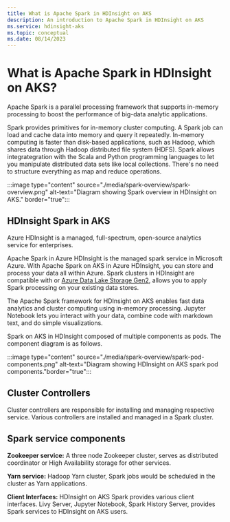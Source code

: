 ```yaml
---
title: What is Apache Spark in HDInsight on AKS
description: An introduction to Apache Spark in HDInsight on AKS
ms.service: hdinsight-aks
ms.topic: conceptual
ms.date: 08/14/2023
---
```


# What is Apache Spark in HDInsight on AKS?

Apache Spark is a parallel processing framework that supports in-memory processing to boost the performance of big-data analytic applications. 

Spark provides primitives for in-memory cluster computing. A Spark job can load and cache data into memory and query it repeatedly. In-memory computing is faster than disk-based applications, such as Hadoop, which shares data through Hadoop distributed file system (HDFS). Spark allows integrategration with the Scala and Python programming languages to let you manipulate distributed data sets like local collections. There's no need to structure everything as map and reduce operations.

:::image type="content" source="./media/spark-overview/spark-overview.png" alt-text="Diagram showing Spark overview in HDInsight on AKS." border="true"::: 


## HDInsight Spark in AKS
Azure HDInsight is a managed, full-spectrum, open-source analytics service for enterprises.

Apache Spark in Azure HDInsight is the managed spark service in Microsoft Azure. With Apache Spark on AKS in Azure HDInsight, you can store and process your data all within Azure. Spark clusters in HDInsight are compatible with or [Azure Data Lake Storage Gen2](../../storage/blobs/data-lake-storage-introduction.md), allows you to apply Spark processing on your existing data stores.

The Apache Spark framework for HDInsight on AKS enables fast data analytics and cluster computing using in-memory processing. Jupyter Notebook lets you interact with your data, combine code with markdown text, and do simple visualizations.

Spark on AKS in HDInsight composed of multiple components as pods. The component diagram is as follows.

:::image type="content" source="./media/spark-overview/spark-pod-components.png" alt-text="Diagram showing HDInsight on AKS spark pod components."border="true":::

## Cluster Controllers

Cluster controllers are responsible for installing and managing respective service. Various controllers are installed and managed in a Spark cluster.

## Spark service components

**Zookeeper service:** A three node Zookeeper cluster, serves as distributed coordinator or High Availability storage for other services.

**Yarn service:** Hadoop Yarn cluster, Spark jobs would be scheduled in the cluster as Yarn applications.

**Client Interfaces:** HDInsight on AKS Spark provides various client interfaces. Livy Server, Jupyter Notebook, Spark History Server, provides Spark services to HDInsight on AKS users.
